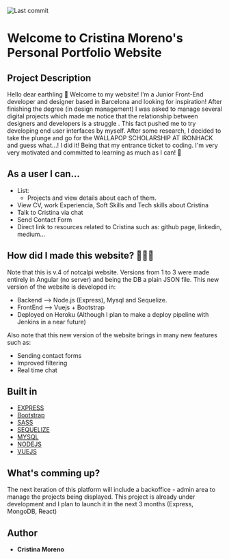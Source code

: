 ![Last commit](https://img.shields.io/github/last-commit/crismoreno/notcalpi40)
# Welcome to Cristina Moreno's Personal Portfolio Website 
## Project Description
Hello dear earthling 🖖
Welcome to my website!
I'm a Junior Front-End developer and designer based in Barcelona and looking for inspiration!
After finishing the degree (in design management) I was asked to manage several digital projects which made me notice that the relationship between designers and developers is a struggle . This fact pushed me to try developing end user interfaces by myself. After some research, I decided to take the plunge and go for the WALLAPOP SCHOLARSHIP AT IRONHACK and guess what...! I did it! Being that my entrance ticket to coding. I'm very very motivated and committed to learning as much as I can! 💪

## As a user I can...
- List:
	- Projects and view details about each of them.
- View CV, work Experiencia, Soft Skills and Tech skills about Cristina
- Talk to Cristina via chat
- Send Contact Form
- Direct link to resources related to Cristina such as: github page, linkedin, medium...

## How did I made this website? 👩🏻‍💻
Note that this is v.4 of notcalpi website. Versions from 1 to 3 were made entirely in Angular (no server) and being the DB a plain JSON file.
This new version of the website is developed in:
- Backend --> Node.js (Express), Mysql and Sequelize.
- FrontEnd --> Vuejs + Bootstrap
- Deployed on Heroku (Although I plan to make a deploy pipeline with Jenkins in a near future)

Also note that this new version of the website brings in many new features such as:
- Sending contact forms
- Improved filtering
- Real time chat

## Built in
* [EXPRESS](https://expressjs.com)
* [Bootstrap](https://getbootstrap.com/)
* [SASS](https://sass-lang.com/)
* [SEQUELIZE](https://sequelize.org/)
* [MYSQL](https://www.mysql.com/)
* [NODEJS](https://nodejs.org/)
* [VUEJS](https://vuejs.org/)

## What's comming up?
The next iteration of this platform will include a backoffice - admin area to manage the projects being displayed. This project is already under development and I plan to launch it in the next 3 months (Express, MongoDB, React)

## Author
* **Cristina Moreno**




